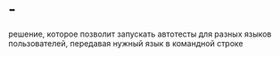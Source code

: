 # -
решение, которое позволит запускать автотесты для разных языков пользователей, передавая нужный язык в командной строке
